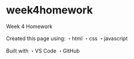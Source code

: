 # week4homework
Week 4 Homework

Created this page using:
・html
・css
・javascript

Built with
・VS Code
・GitHub